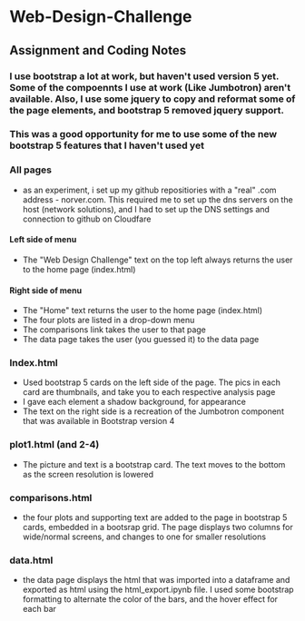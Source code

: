 # Web-Design-Challenge
## Assignment and Coding Notes
### I use bootstrap a lot at work, but haven't used version 5 yet. Some of the compoennts I use at work (Like Jumbotron) aren't available. Also, I use some jquery to copy and reformat some of the page elements, and bootstrap 5 removed jquery support.
### This was a good opportunity for me to use some of the new bootstrap 5 features that I haven't used yet 

### All pages

* as an experiment, i set up my github repositiories with a "real" .com address - norver.com. This required me to set up the dns servers on the host (network solutions), and I had to set up the DNS settings and connection to github on Cloudfare 

#### Left side of menu
* The "Web Design Challenge" text on the top left always returns the user to the home page (index.html)

#### Right side of menu
* The "Home" text returns the user to the home page (index.html)
* The four plots are listed in a drop-down menu
* The comparisons link takes the user to that page
* The data page takes the user (you guessed it) to the data page

### Index.html
* Used bootstrap 5 cards on the left side of the page. The pics in each card are thumbnails, and take you to each respective analysis page
* I gave each element a shadow background, for appearance
* The text on the right side is a recreation of the Jumbotron component that was available in Bootstrap version 4

### plot1.html (and 2-4)

* The picture and text is a bootstrap card. The text moves to the bottom as the screen resolution is lowered

### comparisons.html
* the four plots and supporting text are added to the page in bootstrap 5 cards, embedded in a bootsrap grid. The page displays two columns for wide/normal screens, and changes to one for smaller resolutions

### data.html
* the data page displays the html that was imported into a dataframe and exported as html using the html_export.ipynb file. I used some bootstrap formatting to alternate the color of the bars, and the hover effect for each bar
